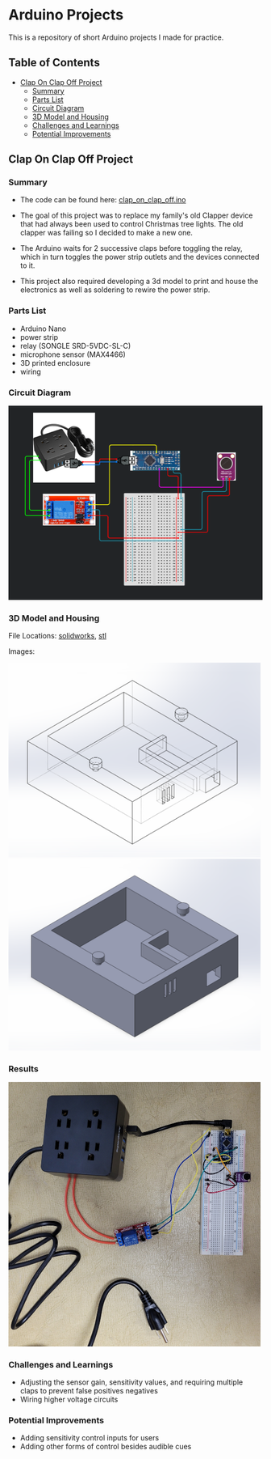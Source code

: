 # Arduino Projects

This is a repository of short Arduino projects I made for practice.

## Table of Contents
- [Clap On Clap Off Project](#clap-on-clap-off-project)
  - [Summary](#summary)
  - [Parts List](#parts-list)
  - [Circuit Diagram](#circuit-diagram)
  - [3D Model and Housing](#3d-model-and-housing)
  - [Challenges and Learnings](#challenges-and-learnings)
  - [Potential Improvements](#potential-improvements)



## Clap On Clap Off Project

### Summary

- The code can be found here: [clap_on_clap_off.ino](./clap_on_clap_off/clap_on_clap_off.ino)

- The goal of this project was to replace my family's old Clapper device that had always been used to control Christmas tree lights. The old clapper was failing so I decided to make a new one.

- The Arduino waits for 2 successive claps before toggling the relay, which in turn toggles the power strip outlets and the devices connected to it.

- This project also required developing a 3d model to print and house the electronics as well as soldering to rewire the power strip.

### Parts List
- Arduino Nano
- power strip
- relay (SONGLE SRD-5VDC-SL-C)
- microphone sensor (MAX4466)
- 3D printed enclosure
- wiring

### Circuit Diagram
<img src="./clap_on_clap_off/Images/Screenshot 2025-02-24 225107.png" width="700">


### 3D Model and Housing
File Locations: [solidworks](./clap_on_clap_off/Models/clapper_case.SLDPRT), [stl](./clap_on_clap_off/Models/clapper_case.STL)

Images:

<img src="./clap_on_clap_off/Images/Screenshot 2025-02-24 215754.png" width="500">

<img src="./clap_on_clap_off/Images/Screenshot 2025-02-24 215839.png" width="500">


### Results
<img src="./clap_on_clap_off/Images/20221217_192822.jpg" width="500">


### Challenges and Learnings
- Adjusting the sensor gain, sensitivity values, and requiring multiple claps to prevent false positives negatives
- Wiring higher voltage circuits

### Potential Improvements
- Adding sensitivity control inputs for users
- Adding other forms of control besides audible cues